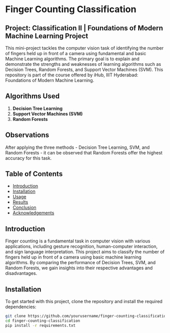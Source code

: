 # Finger Counting Classification

## Project: Classification II | Foundations of Modern Machine Learning Project

This mini-project tackles the computer vision task of identifying the number of fingers held up in front of a camera using fundamental and basic Machine Learning algorithms. The primary goal is to explain and demonstrate the strengths and weaknesses of learning algorithms such as Decision Trees, Random Forests, and Support Vector Machines (SVM). This repository is part of the course offered by iHub, IIIT Hyderabad: Foundations of Modern Machine Learning.

## Algorithms Used

1. **Decision Tree Learning**
2. **Support Vector Machines (SVM)**
3. **Random Forests**

## Observations

After applying the three methods - Decision Tree Learning, SVM, and Random Forests - it can be observed that Random Forests offer the highest accuracy for this task.

## Table of Contents

- [Introduction](#introduction)
- [Installation](#installation)
- [Usage](#usage)
- [Results](#results)
- [Conclusion](#conclusion)
- [Acknowledgements](#acknowledgements)

## Introduction

Finger counting is a fundamental task in computer vision with various applications, including gesture recognition, human-computer interaction, and sign language interpretation. This project aims to classify the number of fingers held up in front of a camera using basic machine learning algorithms. By comparing the performance of Decision Trees, SVM, and Random Forests, we gain insights into their respective advantages and disadvantages.

## Installation

To get started with this project, clone the repository and install the required dependencies:

```bash
git clone https://github.com/yourusername/finger-counting-classification.git
cd finger-counting-classification
pip install -r requirements.txt
